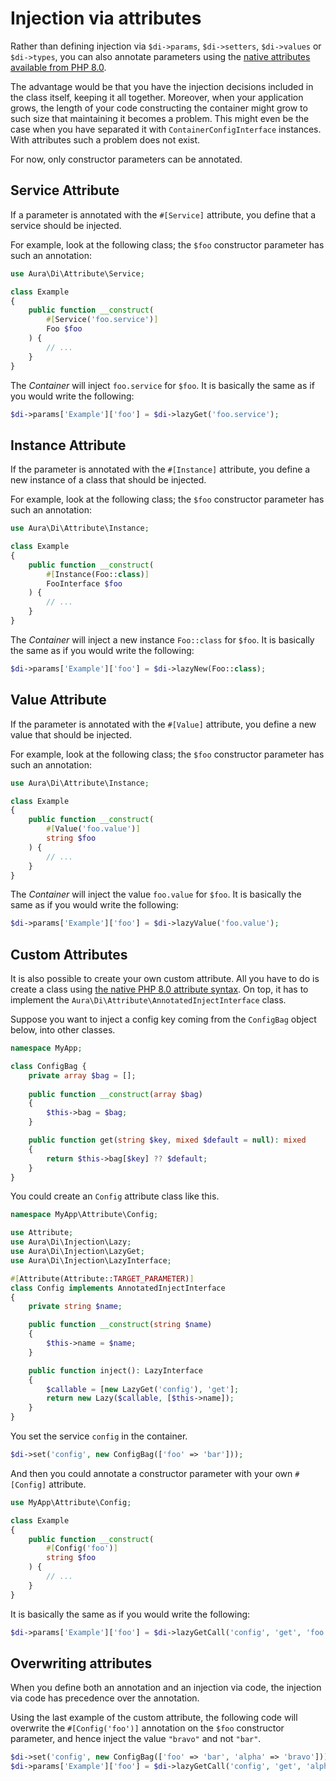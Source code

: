 # Injection via attributes

Rather than defining injection via `$di->params`, `$di->setters`, `$di->values` or `$di->types`, you can also annotate 
parameters using the [native attributes available from PHP 8.0](https://www.php.net/manual/en/language.attributes.overview.php).

The advantage would be that you have the injection decisions included in the class itself, keeping it all 
together. Moreover, when your application grows, the length of your code constructing the container might grow to such size
that maintaining it becomes a problem. This might even be the case when you have separated it with `ContainerConfigInterface` instances.
With attributes such a problem does not exist.

For now, only constructor parameters can be annotated.

## Service Attribute

If a parameter is annotated with the `#[Service]` attribute, you define that a service should be injected. 

For example, look at the following class; the `$foo` constructor parameter has such an annotation:

```php
use Aura\Di\Attribute\Service;

class Example
{
    public function __construct(
        #[Service('foo.service')]
        Foo $foo
    ) {
        // ...
    }
}
```

The _Container_ will inject `foo.service` for `$foo`. It is basically the same as if you would write the following:

```php
$di->params['Example']['foo'] = $di->lazyGet('foo.service');
```

## Instance Attribute

If the parameter is annotated with the `#[Instance]` attribute, you define a new instance of a class that should be injected. 

For example, look at the following class; the `$foo` constructor parameter has such an annotation:

```php
use Aura\Di\Attribute\Instance;

class Example
{
    public function __construct(
        #[Instance(Foo::class)]
        FooInterface $foo
    ) {
        // ...
    }
}
```

The _Container_ will inject a new instance `Foo::class` for `$foo`. It is basically the same as if you would write the following:

```php
$di->params['Example']['foo'] = $di->lazyNew(Foo::class);
```

## Value Attribute

If the parameter is annotated with the `#[Value]` attribute, you define a new value that should be injected. 

For example, look at the following class; the `$foo` constructor parameter has such an annotation:

```php
use Aura\Di\Attribute\Instance;

class Example
{
    public function __construct(
        #[Value('foo.value')]
        string $foo
    ) {
        // ...
    }
}
```

The _Container_ will inject the value `foo.value` for `$foo`. It is basically the same as if you would write the following:

```php
$di->params['Example']['foo'] = $di->lazyValue('foo.value');
```

## Custom Attributes

It is also possible to create your own custom attribute. All you have to do is create a class using [the native PHP 8.0 attribute
syntax](https://www.php.net/manual/en/language.attributes.syntax.php). On top, it has to implement the `Aura\Di\Attribute\AnnotatedInjectInterface` class.

Suppose you want to inject a config key coming from the `ConfigBag` object below, into other classes.

```php
namespace MyApp;

class ConfigBag {
    private array $bag = [];
    
    public function __construct(array $bag) 
    {
        $this->bag = $bag;
    }

    public function get(string $key, mixed $default = null): mixed
    {
        return $this->bag[$key] ?? $default;
    }
}
```

You could create an `Config` attribute class like this.

```php
namespace MyApp\Attribute\Config;

use Attribute;
use Aura\Di\Injection\Lazy;
use Aura\Di\Injection\LazyGet;
use Aura\Di\Injection\LazyInterface;

#[Attribute(Attribute::TARGET_PARAMETER)]
class Config implements AnnotatedInjectInterface
{
    private string $name;

    public function __construct(string $name)
    {
        $this->name = $name;
    }

    public function inject(): LazyInterface
    {
        $callable = [new LazyGet('config'), 'get'];
        return new Lazy($callable, [$this->name]);
    }
}
```

You set the service `config` in the container.

```php
$di->set('config', new ConfigBag(['foo' => 'bar']));
```

And then you could annotate a constructor parameter with your own `#[Config]` attribute.

```php
use MyApp\Attribute\Config;

class Example
{
    public function __construct(
        #[Config('foo')]
        string $foo
    ) {
        // ...
    }
}
```

It is basically the same as if you would write the following:

```php
$di->params['Example']['foo'] = $di->lazyGetCall('config', 'get', 'foo');
```

## Overwriting attributes

When you define both an annotation and an injection via code, the injection via code has precedence over the annotation.

Using the last example of the custom attribute, the following code will overwrite the `#[Config('foo')]` annotation on
the `$foo` constructor parameter, and hence inject the value `"bravo"` and not `"bar"`.

```php
$di->set('config', new ConfigBag(['foo' => 'bar', 'alpha' => 'bravo']));
$di->params['Example']['foo'] = $di->lazyGetCall('config', 'get', 'alpha');
```